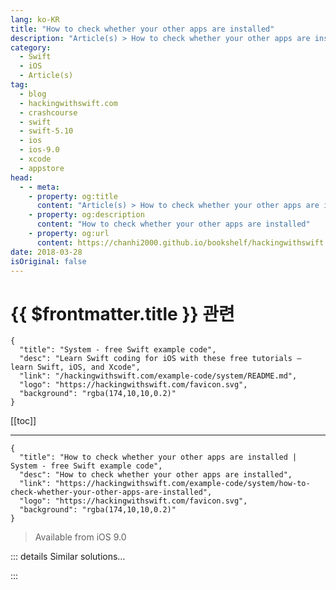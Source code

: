 ```yaml
---
lang: ko-KR
title: "How to check whether your other apps are installed"
description: "Article(s) > How to check whether your other apps are installed"
category:
  - Swift
  - iOS
  - Article(s)
tag: 
  - blog
  - hackingwithswift.com
  - crashcourse
  - swift
  - swift-5.10
  - ios
  - ios-9.0
  - xcode
  - appstore
head:
  - - meta:
    - property: og:title
      content: "Article(s) > How to check whether your other apps are installed"
    - property: og:description
      content: "How to check whether your other apps are installed"
    - property: og:url
      content: https://chanhi2000.github.io/bookshelf/hackingwithswift.com/example-code/system/how-to-check-whether-your-other-apps-are-installed.html
date: 2018-03-28
isOriginal: false
---
```


# {{ $frontmatter.title }} 관련

```component VPCard
{
  "title": "System - free Swift example code",
  "desc": "Learn Swift coding for iOS with these free tutorials – learn Swift, iOS, and Xcode",
  "link": "/hackingwithswift.com/example-code/system/README.md",
  "logo": "https://hackingwithswift.com/favicon.svg",
  "background": "rgba(174,10,10,0.2)"
}
```

[[toc]]

---

```component VPCard
{
  "title": "How to check whether your other apps are installed | System - free Swift example code",
  "desc": "How to check whether your other apps are installed",
  "link": "https://hackingwithswift.com/example-code/system/how-to-check-whether-your-other-apps-are-installed",
  "logo": "https://hackingwithswift.com/favicon.svg",
  "background": "rgba(174,10,10,0.2)"
}
```

> Available from iOS 9.0

<!-- TODO: 작성 -->

<!-- 
iOS lets you check for the existence of other apps, but you do need to declare them in your Info.plist file, and you may need to provide an explanation to the App Review team if you try to query too many apps or apps that aren’t yours.

The key here is to give each of your apps a custom URL scheme. So, your first app might use “myapp1://“, your second app might use “myapp2://”, and so on. You don’t actually need to *use* these URLs, and they ought to be unique, so you should make them prefixed with your company name to be sure.

To try it out, right-click on your Info.plist file and choose Open As > Source Code. The file should end like this:

```swift
</dict>
</plist>
```

I’d like you to paste this XML directly before those lines:

```swift
<key>LSApplicationQueriesSchemes</key>
<array>
    <string>myapp1</string>
    <string>myapp2</string>
</array>
```

That registers two URL schemes, “myapp1://” and “myapp2://”, with iOS, which means you can now try to read them.

With that done, you can now add code like this to check whether the system is able to respond to “myapp1://” URLs:

```swift
UIApplication.shared.canOpenURL(URL(string: "myapp1://test")!)
```

If that returns true it means the app responsible for “myapp1://” is installed on the system, which means you know for sure the user has that other app installed.

**Note:** Even though you own both apps and could easily have replicated this finding using server analytics, doing it client-side might seem sketchy to some users. Be sensible and have a clear, complete privacy policy that says exactly what you want do.

-->

::: details Similar solutions…

<!--
/example-code/system/how-to-run-code-when-your-app-is-terminated">How to run code when your app is terminated 
/example-code/language/how-to-check-whether-a-module-is-available-using-canimport">How to check whether a module is available using canImport() 
/example-code/uikit/how-to-check-whether-an-iphone-or-ipad-is-upside-down-or-face-up">How to check whether an iPhone or iPad is upside down or face up 
/example-code/language/check-whether-all-items-in-an-array-match-a-condition">Check whether all items in an array match a condition 
/example-code/language/how-to-check-whether-an-integer-lies-inside-a-range">How to check whether an integer lies inside a range</a>
-->

:::

